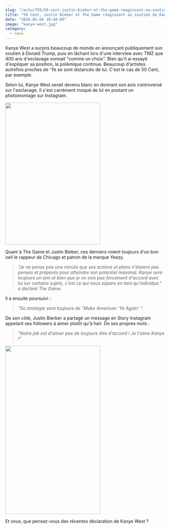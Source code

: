 ```yaml
--- 
slug: "/actu/793/50-cent-justin-bieber-et-the-game-reagissent-au-soutien-de-kanye-west-a-donald-trump"
title: "50 Cent, Justin Bieber et The Game réagissent au soutien de Kanye West à Donald Trump !"
date: "2018-05-04 10:48:09"
image: "kanye-west.jpg"
category:
  - news
---
```

<p>Kanye West a surpris beaucoup de monde en annonçant publiquement son soutien à Donald Trump, puis en lâchant lors d'une interview avec TMZ que 400 ans d'esclavage sonnait "comme un choix". Bien qu'il ai essayé d'expliquer sa position, la polémique continue. Beaucoup d'artistes autrefois proches de 'Ye se sont distancés de lui. C'est le cas de 50 Cent, par exemple.</p>

<p>Selon lui, Kanye West serait devenu blanc en donnant son avis controversé sur l'esclavage. Il s'est carrément moqué de lui en postant un photomontage sur Instagram.</p>

<p><img alt="" src="https://i.imgur.com/lDkku9c.png" style="height:448px; width:300px" /></p>

<p>Quant à The Game et Justin Bieber, ces derniers voient toujours d'un bon oeil le rappeur de Chicago et patron de la marque Yeezy.</p>

<blockquote>
<p><em>"Je ne pense pas une minute que ses actions et plans n'étaient pas pensés et préparés pour atteindre son potentiel maximal. Kanye sera toujours un ami et bien que je ne sois pas forcément d'accord avec lui sur certains sujets, c'est ce qui nous sépare en tant qu'individus." a déclaré The Game.</em></p>
</blockquote>

<p>Il a ensuite poursuivi :</p>

<blockquote>
<p><em>"Sa stratégie sera toujours de "Make American 'Ye Again' ".</em></p>
</blockquote>

<p>De son côté, Justin Bierber a partagé un message en Story Instagram appelant ses followers à aimer plutôt qu'à haïr. De ses propres mots :</p>

<blockquote>
<p><em>"Notre job est d'aimer pas de toujours être d'accord ! Je t'aime Kanye !"</em></p>
</blockquote>

<p><img alt="" src="https://ssl.ulximg.com/public/userfiles/2018/05/justin.jpeg" style="height:531px; width:300px" /></p>

<p>Et vous, que pensez-vous des récentes déclaration de Kanye West ?</p>
